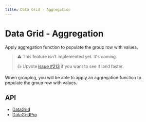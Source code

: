 ```yaml
---
title: Data Grid - Aggregation
---
```


# Data Grid - Aggregation [<span class="plan-premium"></span>](https://mui.com/store/items/material-ui-pro/)

<p class="description">Apply aggregation function to populate the group row with values.</p>

> ⚠️ This feature isn't implemented yet. It's coming.
>
> 👍 Upvote [issue #213](https://github.com/mui/mui-x/issues/213) if you want to see it land faster.

When grouping, you will be able to apply an aggregation function to populate the group row with values.

## API

- [DataGrid](/x/api/data-grid/data-grid/)
- [DataGridPro](/x/api/data-grid/data-grid-pro/)
